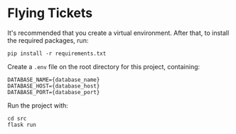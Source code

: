 # Flying Tickets

It's recommended that you create a virtual environment. After that, to install the required packages, run:

```shell
pip install -r requirements.txt
```

Create a `.env` file on the root directory for this project, containing:

```
DATABASE_NAME={database_name}
DATABASE_HOST={database_host}
DATABASE_PORT={database_port}
```

Run the project with: 

```shell
cd src
flask run
```